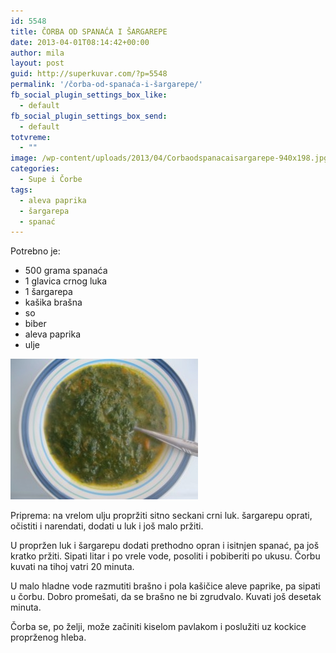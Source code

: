 ```yaml
---
id: 5548
title: ČORBA OD SPANAĆA I ŠARGAREPE
date: 2013-04-01T08:14:42+00:00
author: mila
layout: post
guid: http://superkuvar.com/?p=5548
permalink: '/čorba-od-spanaća-i-šargarepe/'
fb_social_plugin_settings_box_like:
  - default
fb_social_plugin_settings_box_send:
  - default
totvreme:
  - ""
image: /wp-content/uploads/2013/04/Corbaodspanacaisargarepe-940x198.jpg
categories:
  - Supe i Čorbe
tags:
  - aleva paprika
  - šargarepa
  - spanać
---
```

Potrebno je:

  * 500 grama spanaća
  * 1 glavica crnog luka
  * 1 šargarepa
  * kašika brašna
  * so
  * biber
  * aleva paprika
  * ulje

<img class="alignnone size-medium wp-image-5550" src="/wp-content/uploads/2013/04/Corbaodspanacaisargarepe-300x225.jpg" alt="Corbaodspanacaisargarepe" width="300" height="225" /> 

Priprema: na vrelom ulju propržiti sitno seckani crni luk. šargarepu oprati, očistiti i narendati, dodati u luk i još malo pržiti.

U propržen luk i šargarepu dodati prethodno opran i isitnjen spanać, pa još kratko pržiti. Sipati litar i po vrele vode, posoliti i pobiberiti po ukusu. Čorbu kuvati na tihoj vatri 20 minuta.

U malo hladne vode razmutiti brašno i pola kašičice aleve paprike, pa sipati u čorbu. Dobro promešati, da se brašno ne bi zgrudvalo. Kuvati još desetak minuta.

Čorba se, po želji, može začiniti kiselom pavlakom i poslužiti uz kockice proprženog hleba.